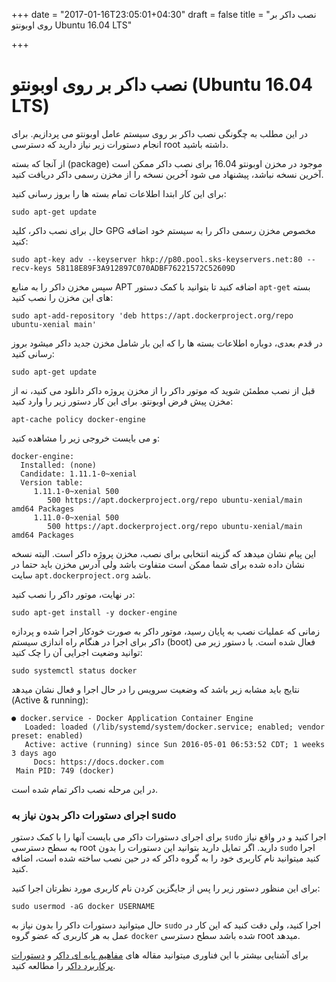 +++
date = "2017-01-16T23:05:01+04:30"
draft = false
title = "نصب داکر بر روی اوبونتو Ubuntu 16.04 LTS"

+++


نصب داکر بر روی اوبونتو (Ubuntu 16.04 LTS)
===

در این مطلب به چگونگی نصب داکر بر روی سیستم عامل اوبونتو می پردازیم. برای انجام دستورات زیر نیاز دارید که دسترسی root داشته باشید.

از آنجا که بسته (package) موجود در مخزن اوبونتو 16.04 برای نصب داکر ممکن است آخرین نسخه نباشد، پیشنهاد می شود آخرین نسخه را از مخزن رسمی داکر دریافت کنید.

برای این کار ابتدا اطلاعات تمام بسته ها را بروز رسانی کنید:

```
sudo apt-get update
```

حال برای نصب داکر، کلید GPG مخصوص مخزن رسمی داکر را به سیستم خود اضافه کنید:

```
sudo apt-key adv --keyserver hkp://p80.pool.sks-keyservers.net:80 --recv-keys 58118E89F3A912897C070ADBF76221572C52609D
```
سپس مخزن داکر را به منابع APT اضافه کنید تا بتوانید با کمک دستور `apt-get‍` بسته های این مخزن را نصب کنید:

```
sudo apt-add-repository 'deb https://apt.dockerproject.org/repo ubuntu-xenial main'
```

در قدم بعدی، دوباره اطلاعات بسته ها را که این بار شامل مخزن جدید داکر میشود بروز رسانی کنید:

```
sudo apt-get update
```

قبل از نصب مطمئن شوید که موتور داکر را از مخزن پروژه داکر دانلود می کنید، نه از مخزن پیش فرض اوبونتو. 
برای این کار دستور زیر را وارد کنید:

```
apt-cache policy docker-engine
```
و می بایست خروجی زیر را مشاهده کنید:

```
docker-engine:
  Installed: (none)
  Candidate: 1.11.1-0~xenial
  Version table:
     1.11.1-0~xenial 500
        500 https://apt.dockerproject.org/repo ubuntu-xenial/main amd64 Packages
     1.11.0-0~xenial 500
        500 https://apt.dockerproject.org/repo ubuntu-xenial/main amd64 Packages
```
این پیام نشان میدهد که گزینه انتخابی برای نصب، مخزن پروژه داکر است. البته نسخه نشان داده شده برای شما ممکن است متفاوت باشد ولی آدرس مخزن باید حتما در سایت `apt.dockerproject.org` باشد.

در نهایت، موتور داکر را نصب کنید:

```
sudo apt-get install -y docker-engine
```
زمانی که عملیات نصب به پایان رسید، موتور داکر به صورت خودکار اجرا شده و پردازه داکر برای اجرا در هنگام راه اندازی سیستم (boot) فعال شده است. با دستور زیر می توانید وضعیت اجرایی آن را چک کنید:
```
sudo systemctl status docker
```
نتایج باید مشابه زیر باشد که وضعیت سرویس را در حال اجرا و فعال نشان میدهد (Active & running):

```
● docker.service - Docker Application Container Engine
   Loaded: loaded (/lib/systemd/system/docker.service; enabled; vendor preset: enabled)
   Active: active (running) since Sun 2016-05-01 06:53:52 CDT; 1 weeks 3 days ago
     Docs: https://docs.docker.com
 Main PID: 749 (docker)
```

در این مرحله نصب داکر تمام شده است.


### اجرای دستورات داکر بدون نیاز به sudo

 برای اجرای دستورات داکر می بایست آنها را با کمک دستور `sudo` اجرا کنید و در واقع نیاز به سطح دسترسی root دارید. اگر تمایل دارید بتوانید این دستورات را بدون `sudo` اجرا کنید میتوانید نام کاربری خود را به گروه داکر که در حین نصب ساخته شده است، اضافه کنید. 

برای این منظور دستور زیر را پس از جایگزین کردن نام کاربری مورد نظرتان اجرا کنید:

```
sudo usermod -aG docker USERNAME
```

حال میتوانید دستورات داکر را بدون نیاز به `sudo` اجرا کنید، ولی دقت کنید که این کار در عمل به هر کاربری که عضو گروه `docker` شده باشد سطح دسترسی root میدهد.

برای آشنایی بیشتر با این فناوری میتوانید مقاله های [مفاهیم پایه ای داکر](http://elastico.io/blog/docker-basic-concepts.html) و [دستورات پرکاربرد داکر](http://elastico.io/blog/useful-docker-commands.html) را مطالعه کنید.

